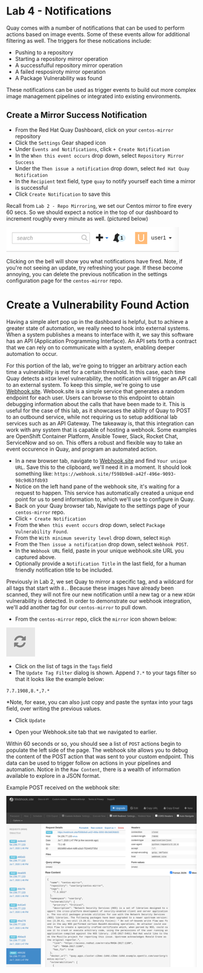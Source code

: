 # Lab 4 - Notifications

Quay comes with a number of notifications that can be used to perform actions based on image events. Some of these events allow for additional filtering as well. The triggers for these notications include:
* Pushing to a repository
* Starting a repository mirror operation
* A successfulful repository mirror operation
* A failed resposiroty mirror operation
* A Package Vulnerability was found

These notifications can be used as trigger events to build out more complex image management pipelines or integrated into existing environments.

## Create a Mirror Success Notification
* From the Red Hat Quay Dashboard, click on your `centos-mirror` repository
* Click the `Settings` Gear shaped icon
* Under `Events and Notifications`, click `+ Create Notification`
* In the `When this event occurs` drop down, select `Repository Mirror Success`
* Under the `Then issue a notification` drop down, select `Red Hat Quay Notification`
* In the `Recipient` text field, type `quay` to notify yourself each time a mirror is successful
* Click `Create Notification` to save this

Recall from `Lab 2 - Repo Mirroring`, we set our Centos mirror to fire every 60 secs. So we should expect a notice in the top of our dashboard to increment roughly every minute as well. (pictured below)

![Notification Icon](images/notification-bell.png)

Clicking on the bell will show you what notifications have fired. Note, if you're not seeing an update, try refreshing your page. If these become annoying, you can delete the previous notification in the settings configuration page for the `centos-mirror` repo.

# Create a Vulnerability Found Action
Having a simple alert pop up in the dashboard is helpful, but to achieve a greater state of automation, we really need to hook into external systems. When a system publishes a means to interface with it, we say this software has an API (Application Programming Interface). An API sets forth a contract that we can rely on to communicate with a system, enabling deeper automation to occur. 

For this portion of the lab, we're going to trigger an arbitrary action each time a vulnerability is met for a certain threshold. In this case, each time Quay detects a `HIGH` level vulnerability, the notification will trigger an API call to an external system. To keep this simple, we're going to use [Webhook.site](https://webhook.site/). Webook.site is a simple service that generates a random endpoint for each user. Users can browse to this endpoint to obtain debugging information about the calls that have been made to it. This is useful for the case of this lab, as it showcases the ability of Quay to POST to an outbound service, while not requiring us to setup additional lab services such as an API Gateway. The takeaway is, that this integration can work with any system that is capable of hosting a webhook. Some examples are OpenShift Container Platform, Ansible Tower, Slack, Rocket Chat, ServiceNow and so on. This offers a robust and flexible way to take an event occurence in Quay, and program an automated action.

* In a new browser tab, navigate to [Webhook.site](https://webhook.site/) and find `Your unique URL`. Save this to the clipboard, we'll need it in a moment. It should look something like: `https://webhook.site/f598b9e8-a42f-496e-9093-98c9d63fdb93`
* Notice on the left hand pane of the webhook site, it's waiting for a request to happen. This service has automatically created a unique end point for us to send information to, which we'll use to configure in Quay.
* Back on your Quay browser tab, Navigate to the settings page of your `centos-mirror` repo.
* Click `+ Create Notification`
* From the `When this event occurs` drop down, select `Package Vulnerability Found`.
* From the `With minimum severity level` drop down, select `High`
* From the `Then issue a notification` drop down, select `Webhook POST`.
* In the `Webhook URL` field, paste in your unique webhook.site URL you captured above.
* Optionally provide a `Notification Title` in the last field, for a human friendly notification title to be included.

Previously in Lab 2, we set Quay to mirror a specific tag, and a wildcard for all tags that start with `8.`. Because these images have already been scanned, they will not fire our new notification until a new tag or a new `HIGH` vulnerability is detected. In order to demonstrate our webhook integration, we'll add another tag for our `centos-mirror` to pull down.

* From the `centos-mirror` repo, click the `mirror` icon shown below:

![Mirroring Icon](images/lab2-1.png)

* Click on the list of tags in the `Tags` field
* The `Update Tag Filter` dialog is shown. Append `7.*` to your tags filter so that it looks like the example below: 

```
7.7.1908,8.*,7.*
``` 

*Note, for ease, you can also just copy and paste the syntax into your tags field, over writing the previous values.
* Click `Update`

* Open your Webhook.site tab that we navigated to earlier. 

Within 60 seconds or so, you should see a list of `POST` actions begin to populate the left side of the page. The webhook site allows you to debug the content of the POST action that was sent to your custom endpoint. This data can be used to trigger follow on actions in your pipelines and automation. Notice in the `Raw Content`, there is a wealth of information available to explore in a JSON format. 

Example POST received on the webhook site:

![Webhook.site](images/webhook-site.png)
